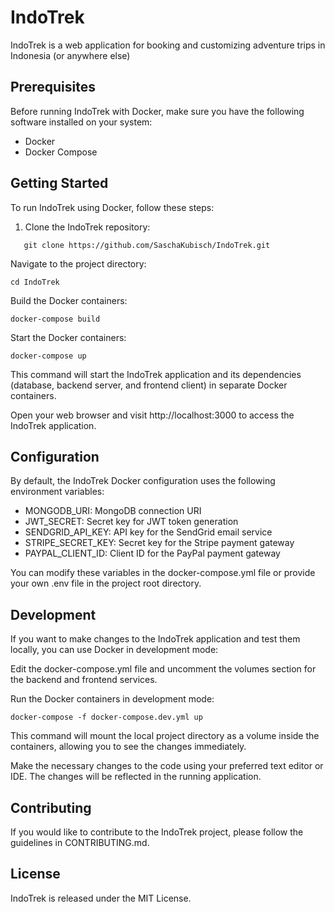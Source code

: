 # IndoTrek

IndoTrek is a web application for booking and customizing adventure trips in Indonesia (or anywhere else)

## Prerequisites

Before running IndoTrek with Docker, make sure you have the following software installed on your system:

- Docker
- Docker Compose

## Getting Started

To run IndoTrek using Docker, follow these steps:

1. Clone the IndoTrek repository:

```
   git clone https://github.com/SaschaKubisch/IndoTrek.git
```
Navigate to the project directory:

```
cd IndoTrek
```
Build the Docker containers:

```
docker-compose build
```
Start the Docker containers:
```
docker-compose up
```
This command will start the IndoTrek application and its dependencies (database, backend server, and frontend client) in separate Docker containers.

Open your web browser and visit http://localhost:3000 to access the IndoTrek application.

## Configuration
By default, the IndoTrek Docker configuration uses the following environment variables:

- MONGODB_URI: MongoDB connection URI
- JWT_SECRET: Secret key for JWT token generation
- SENDGRID_API_KEY: API key for the SendGrid email service
- STRIPE_SECRET_KEY: Secret key for the Stripe payment gateway
- PAYPAL_CLIENT_ID: Client ID for the PayPal payment gateway

You can modify these variables in the docker-compose.yml file or provide your own .env file in the project root directory.

## Development
If you want to make changes to the IndoTrek application and test them locally, you can use Docker in development mode:

Edit the docker-compose.yml file and uncomment the volumes section for the backend and frontend services.

Run the Docker containers in development mode:

```
docker-compose -f docker-compose.dev.yml up
```
This command will mount the local project directory as a volume inside the containers, allowing you to see the changes immediately.

Make the necessary changes to the code using your preferred text editor or IDE. The changes will be reflected in the running application.

## Contributing
If you would like to contribute to the IndoTrek project, please follow the guidelines in CONTRIBUTING.md.

## License
IndoTrek is released under the MIT License.

